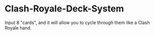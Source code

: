 # Clash-Royale-Deck-System
Input 8 "cards", and it will allow you to cycle through them like a Clash Royale hand.
